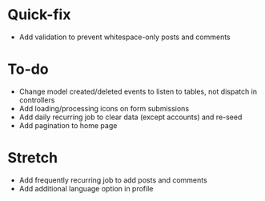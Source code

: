 # Quick-fix
- Add validation to prevent whitespace-only posts and comments

# To-do
- Change model created/deleted events to listen to tables, not dispatch in controllers
- Add loading/processing icons on form submissions
- Add daily recurring job to clear data (except accounts) and re-seed
- Add pagination to home page

# Stretch
- Add frequently recurring job to add posts and comments
- Add additional language option in profile